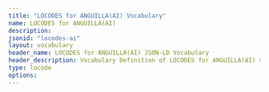 ```yaml
---
title: "LOCODES for ANGUILLA(AI) Vocabulary"
name: LOCODES for ANGUILLA(AI) 
description: 
jsonid: "locodes-ai"
layout: vocabulary
header_name: LOCODES for ANGUILLA(AI) JSON-LD Vocabulary
header_description: Vocabulary Definition of LOCODES for ANGUILLA(AI) semantics in HTML format. JSON-LD format is available at [locodes-ai.jsonld](/vocabulary/locodes-ai.jsonld)
type: locode
options:
---
```

